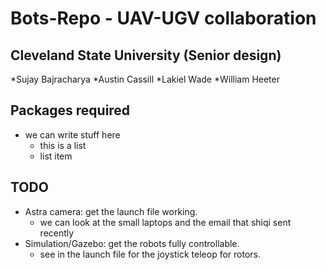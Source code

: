# Bots-Repo - UAV-UGV collaboration

## Cleveland State University (Senior design)
*Sujay Bajracharya
*Austin Cassill
*Lakiel Wade
*William Heeter

## Packages required
* we can write stuff here
  * this is a list
  * list item
  
## TODO
  * Astra camera: get the launch file working.
    * we can look at the small laptops and the email that shiqi sent recently
  * Simulation/Gazebo: get the robots fully controllable.
    * see in the launch file for the joystick teleop for rotors.
